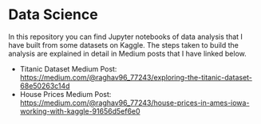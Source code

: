 # Data Science

In this repository you can find Jupyter notebooks of data analysis that I have built from some datasets on Kaggle. The steps taken to build the analysis are explained in detail in Medium posts that I have linked below.

- Titanic Dataset Medium Post: https://medium.com/@raghav96_77243/exploring-the-titanic-dataset-68e50263c14d
- House Prices Medium Post: https://medium.com/@raghav96_77243/house-prices-in-ames-iowa-working-with-kaggle-91656d5ef6e0
